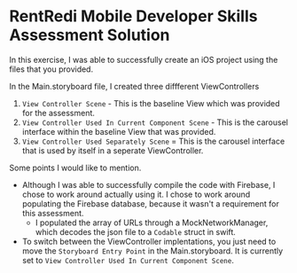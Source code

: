 # RentRedi Mobile Developer Skills Assessment Solution

In this exercise, I was able to successfully create an iOS project using the files that you provided.

In the Main.storyboard file, I created three diffferent ViewControllers
1. `View Controller Scene` - This is the baseline View which was provided for the assessment.
2. `View Controller Used In Current Component Scene` - This is the carousel interface within the baseline View that was provided.
3. `View Controller Used Separately Scene` = This is the carousel interface that is used by itself in a seperate ViewController.
 
Some points I would like to mention.
* Although I was able to successfully compile the code with Firebase, I chose to work around actually using it. I chose to work around populating the Firebase database, because it wasn't a requirement for this assessment.
    * I populated the array of URLs through a MockNetworkManager, which decodes the json file to a `Codable` struct in swift.
* To switch between the ViewController implentations, you just need to move the `Storyboard Entry Point` in the Main.storyboard. It is currently set to `View Controller Used In Current Component Scene`.

